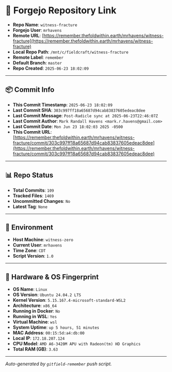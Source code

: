 # 🔗 Forgejo Repository Link

- **Repo Name**: `witness-fracture`
- **Forgejo User**: `mrhavens`
- **Remote URL**: [https://remember.thefoldwithin.earth/mrhavens/witness-fracture](https://remember.thefoldwithin.earth/mrhavens/witness-fracture)
- **Local Repo Path**: `/mnt/c/fieldcraft/witness-fracture`
- **Remote Label**: `remember`
- **Default Branch**: `master`
- **Repo Created**: `2025-06-23 18:02:09`

---

## 📦 Commit Info

- **This Commit Timestamp**: `2025-06-23 18:02:09`
- **Last Commit SHA**: `303c997ff18a65687d94cab83837605edeac8dee`
- **Last Commit Message**: `Post-Radicle sync at 2025-06-23T22:46:07Z`
- **Last Commit Author**: `Mark Randall Havens <mark.r.havens@gmail.com>`
- **Last Commit Date**: `Mon Jun 23 18:02:03 2025 -0500`
- **This Commit URL**: [https://remember.thefoldwithin.earth/mrhavens/witness-fracture/commit/303c997ff18a65687d94cab83837605edeac8dee](https://remember.thefoldwithin.earth/mrhavens/witness-fracture/commit/303c997ff18a65687d94cab83837605edeac8dee)

---

## 📊 Repo Status

- **Total Commits**: `109`
- **Tracked Files**: `1469`
- **Uncommitted Changes**: `No`
- **Latest Tag**: `None`

---

## 🧭 Environment

- **Host Machine**: `witness-zero`
- **Current User**: `mrhavens`
- **Time Zone**: `CDT`
- **Script Version**: `1.0`

---

## 🧬 Hardware & OS Fingerprint

- **OS Name**: `Linux`
- **OS Version**: `Ubuntu 24.04.2 LTS`
- **Kernel Version**: `5.15.167.4-microsoft-standard-WSL2`
- **Architecture**: `x86_64`
- **Running in Docker**: `No`
- **Running in WSL**: `Yes`
- **Virtual Machine**: `wsl`
- **System Uptime**: `up 5 hours, 51 minutes`
- **MAC Address**: `00:15:5d:a4:db:00`
- **Local IP**: `172.18.207.124`
- **CPU Model**: `AMD A6-3420M APU with Radeon(tm) HD Graphics`
- **Total RAM (GB)**: `3.63`

---

_Auto-generated by `gitfield-remember` push script._
